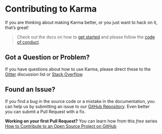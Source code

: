 # Contributing to Karma
If you are thinking about making Karma better, or you just want to hack on it, that’s great!

> Check out the docs on how to [get started][docs_contributing] and please follow
> the [code of conduct](CODE_OF_CONDUCT.md).


## Got a Question or Problem?

If you have questions about how to use Karma, please direct these to the [Gitter][gitter]
discussion list or [Stack Overflow][stackoverflow].

## Found an Issue?
If you find a bug in the source code or a mistake in the documentation, you can help us by
submitting an issue to our [GitHub Repository][github_newissue]. Even better you can submit a Pull Request
with a fix.

**Working on your first Pull Request?** You can learn how from this *free* series
[How to Contribute to an Open Source Project on GitHub][egghead_series]

[docs_contributing]: http://karma-runner.github.io/latest/dev/contributing.html
[gitter]: https://gitter.im/karma-runner/karma
[stackoverflow]: http://stackoverflow.com/questions/tagged/karma-runner
[github_newissue]: https://github.com/karma-runner/karma/issues/new
[egghead_series]: https://egghead.io/series/how-to-contribute-to-an-open-source-project-on-github
